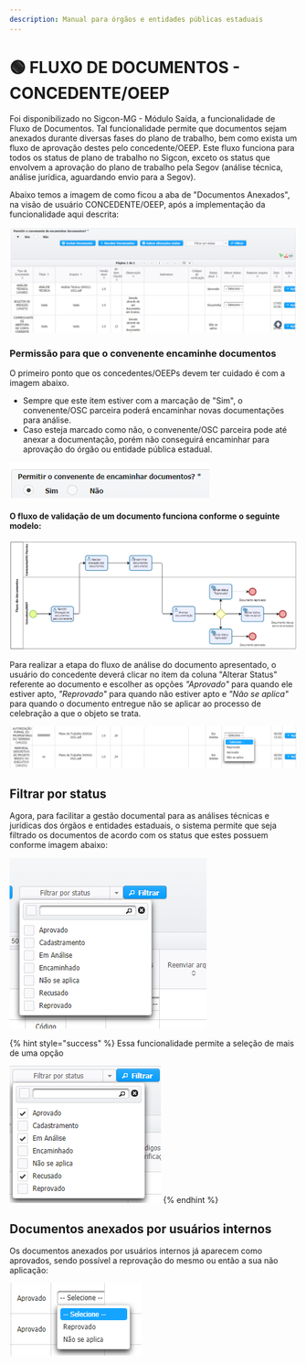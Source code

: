 ```yaml
---
description: Manual para órgãos e entidades públicas estaduais
---
```


# 🟢 FLUXO DE DOCUMENTOS - CONCEDENTE/OEEP

Foi disponibilizado no Sigcon-MG - Módulo Saída, a funcionalidade de Fluxo de Documentos. Tal funcionalidade permite que documentos sejam anexados durante diversas fases do plano de trabalho, bem como exista um fluxo de aprovação destes pelo concedente/OEEP. Este fluxo funciona para todos os status de plano de trabalho no Sigcon, exceto os status que envolvem a aprovação do plano de trabalho pela Segov \(análise técnica, análise jurídica, aguardando envio para a Segov\).

Abaixo temos a imagem de como ficou a aba de "Documentos Anexados", na visão de usuário CONCEDENTE/OEEP, após a implementação da funcionalidade aqui descrita:

![Tela da aba &quot;Documentos Anexados&quot;](../.gitbook/assets/image%20%28470%29.png)

### Permissão para que o convenente encaminhe documentos

O primeiro ponto que os concedentes/OEEPs devem ter cuidado é com a imagem abaixo. 

* Sempre que este item estiver com a marcação de "Sim", o convenente/OSC parceira poderá encaminhar novas documentações para análise. 
* Caso esteja marcado como não, o convenente/OSC parceira pode até anexar a documentação, porém não conseguirá encaminhar para aprovação do órgão ou entidade pública estadual.

![](../.gitbook/assets/image%20%28468%29.png)

#### O fluxo de validação de um documento funciona conforme o seguinte modelo:

![](../.gitbook/assets/image%20%28473%29.png)

Para realizar a etapa do fluxo de análise do documento apresentado, o usuário do concedente deverá clicar no item da coluna "Alterar Status" referente ao documento e escolher as opções _"Aprovado"_ para quando ele estiver apto, _"Reprovado"_ para quando não estiver apto e _"Não se aplica"_ para quando o documento entregue não se aplicar ao processo de celebração a que o objeto se trata.

![](../.gitbook/assets/image%20%28471%29.png)

## Filtrar por status

Agora, para facilitar a gestão documental para as análises técnicas e jurídicas dos órgãos e entidades estaduais, o sistema permite que seja filtrado os documentos de acordo com os status que estes possuem conforme imagem abaixo:

![Filtros que permitem a organiza&#xE7;&#xE3;o dos documentos anexados](../.gitbook/assets/image%20%28469%29.png)

{% hint style="success" %}
Essa funcionalidade permite a seleção de mais de uma opção 

![](../.gitbook/assets/image%20%28459%29.png) 
{% endhint %}

## Documentos anexados por usuários internos

Os documentos anexados por usuários internos já aparecem como aprovados, sendo possível a reprovação do mesmo ou então a sua não aplicação:

![](../.gitbook/assets/image%20%28472%29.png)



